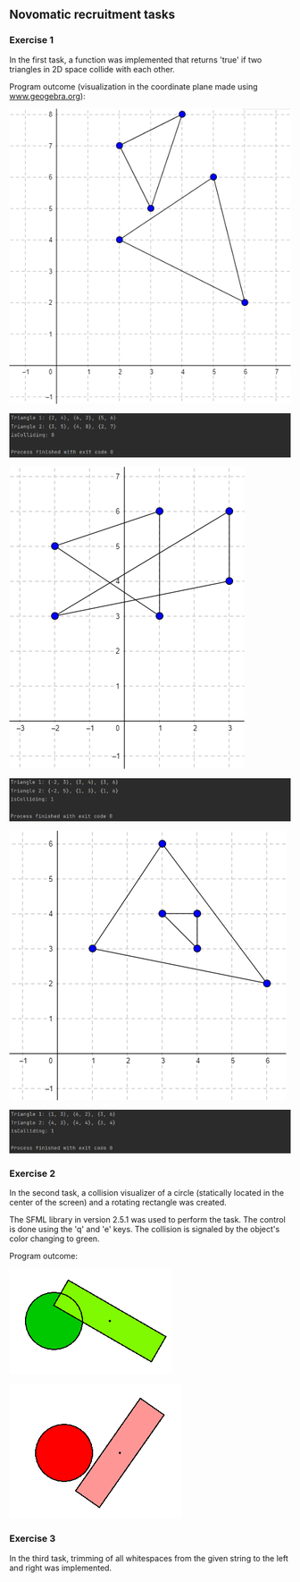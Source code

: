 ## Novomatic recruitment tasks
### Exercise 1
In the first task, a function was implemented that returns 'true' if two triangles in 2D space collide with each other.

Program outcome (visualization in the coordinate plane made using www.geogebra.org):

![ex1img1](https://github.com/Mar-Ber/recruitment-tasks/blob/main/img/ex_1_img1.PNG)

![ex1img1_2](https://github.com/Mar-Ber/recruitment-tasks/blob/main/img/ex_1_img1_2.PNG)

![ex1img2](https://github.com/Mar-Ber/recruitment-tasks/blob/main/img/ex_1_img2.PNG)

![ex1img2_2](https://github.com/Mar-Ber/recruitment-tasks/blob/main/img/ex_1_img2_2.PNG)

![ex1img3](https://github.com/Mar-Ber/recruitment-tasks/blob/main/img/ex_1_img3.PNG)

![ex1img3_2](https://github.com/Mar-Ber/recruitment-tasks/blob/main/img/ex_1_img3_2.PNG)

### Exercise 2
In the second task, a collision visualizer of a circle (statically located in the center of the screen) and a rotating rectangle was created.

The SFML library in version 2.5.1 was used to perform the task.
The control is done using the 'q' and 'e' keys. The collision is signaled by the object's color changing to green.

Program outcome:

![ex2img1](https://github.com/Mar-Ber/recruitment-tasks/blob/main/img/ex_2_img1.PNG)

![ex2img2](https://github.com/Mar-Ber/recruitment-tasks/blob/main/img/ex_2_img2.PNG)

### Exercise 3
In the third task, trimming of all whitespaces from the given string to the left and right was implemented.

